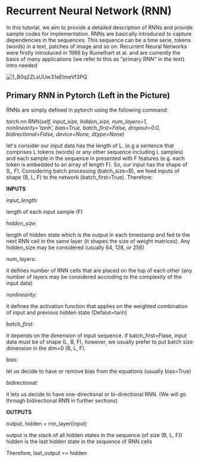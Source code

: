 # Recurrent Neural Network (RNN) 

In this tutorial, we aim to provide a detailed description of RNNs and provide sample codes for implementation. RNNs are basically introduced to capture dependencies in the sequences. This sequence can be a time serie, tokens (words) in a text, patches of image and so on. Recurrent Neural Networks were firstly introduced in 1986 by Rumelhart et al. and are currently the basis of many applications (we refer to this as "primary RNN" in the text).
intro needed

![1_B0q2ZLsUUw31eEImeVf3PQ](https://github.com/mohammadr8za/pytorch_rnn/assets/72736177/bdeb10b6-7ef2-4d10-94c7-fb2f83041c4d)

## Primary RNN in Pytorch (Left in the Picture)

RNNs are simply defined in pytorch using the following command:

*torch.nn.RNN(self, input_size, hidden_size, num_layers=1, nonlinearity='tanh', bias=True, batch_first=False, dropout=0.0, bidirectional=False, device=None, dtype=None)*

let's consider our input data has the length of L. (e.g a sentence that comprises L tokens (words) or any other sequence including L samples) and each sample in the sequence in presented with F features (e.g. each token is embedded to an array of length F). So, our input has the shape of (L, F). Considering batch processing (batch_size=B), we feed inputs of shape (B, L, F) to the network (batch_first=True). Therefore:

**INPUTS**

*input_length:*

length of each input sample (F)


*hidden_size:*

length of hidden state which is the output in each timestamp and fed to the next RNN cell in the same layer (it shapes the size of weight matrices). Any hidden_size may be considered (usually 64, 128, or 256)


*num_layers:*

it defines number of RNN cells that are placed on the top of each other (any number of layers may be considered accroding to the complexity of the input data)


*nonlinearity:*

it defines the activation function that applies on the weighted combination of input and previous hidden state (Defalut=tanh)


*batch_first:*

it depends on the dimension of input sequence. if batch_first=Flase, input data must be of shape (L, B, F), however, we usually prefer to put batch size dimension in the dim=0 (B, L, F).


*bias:*

let us decide to have or remove bias from the equations (usually bias=True)


*bidirectional:*

it lets us decide to have one-directional or bi-directional RNN. (We will go through bidirectional RNN in further sections)


**OUTPUTS**

output, hidden = rnn_layer(input)

output is the stack of all hidden states in the sequence (of size (B, L, F)) hidden is the last hidden state in the sequence of RNN cells


Therefore, last_output == hidden 
